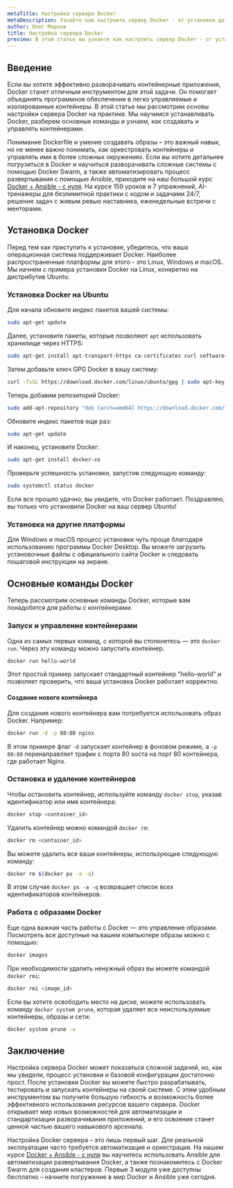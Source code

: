 ```yaml
---
metaTitle: Настройка сервера Docker
metaDescription: Узнайте как настроить сервер Docker - от установки до создания контейнеров - и оптимизировать его для ваших нужд
author: Олег Марков
title: Настройка сервера Docker
preview: В этой статье вы узнаете как настроить сервер Docker - от установки до создания контейнеров - и оптимизировать его для ваших нужд
---
```


## Введение

Если вы хотите эффективно разворачивать контейнерные приложения, Docker станет отличным инструментом для этой задачи. Он помогает объединять программное обеспечение в легко управляемые и изолированные контейнеры. В этой статье мы рассмотрим основы настройки сервера Docker на практике. Мы научимся устанавливать Docker, разберем основные команды и узнаем, как создавать и управлять контейнерами.

Понимание Dockerfile и умение создавать образы – это важный навык, но не менее важно понимать, как оркестровать контейнеры и управлять ими в более сложных окружениях. Если вы хотите детальнее погрузиться в Docker и научиться разворачивать сложные системы с помощью Docker Swarm, а также автоматизировать процесс развертывания с помощью Ansible, приходите на наш большой курс [Docker + Ansible - с нуля](https://purpleschool.ru/course/docker). На курсе 159 уроков и 7 упражнений, AI-тренажеры для безлимитной практики с кодом и задачами 24/7, решение задач с живым ревью наставника, еженедельные встречи с менторами.

## Установка Docker

Перед тем как приступить к установке, убедитесь, что ваша операционная система поддерживает Docker. Наиболее распространенные платформы для этого - это Linux, Windows и macOS. Мы начнем с примера установки Docker на Linux, конкретно на дистрибутив Ubuntu.

### Установка Docker на Ubuntu

Для начала обновите индекс пакетов вашей системы:

```bash
sudo apt-get update
```

Далее, установите пакеты, которые позволяют `apt` использовать хранилище через HTTPS:

```bash
sudo apt-get install apt-transport-https ca-certificates curl software-properties-common
```

Затем добавьте ключ GPG Docker в вашу систему:

```bash
curl -fsSL https://download.docker.com/linux/ubuntu/gpg | sudo apt-key add -
```

Теперь добавим репозиторий Docker:

```bash
sudo add-apt-repository "deb [arch=amd64] https://download.docker.com/linux/ubuntu $(lsb_release -cs) stable"
```

Обновите индекс пакетов еще раз:

```bash
sudo apt-get update
```

И наконец, установите Docker:

```bash
sudo apt-get install docker-ce
```

Проверьте успешность установки, запустив следующую команду:

```bash
sudo systemctl status docker
```

Если все прошло удачно, вы увидите, что Docker работает. Поздравляю, вы только что установили Docker на ваш сервер Ubuntu!

### Установка на другие платформы

Для Windows и macOS процесс установки чуть проще благодаря использованию программы Docker Desktop. Вы можете загрузить установочные файлы с официального сайта Docker и следовать пошаговой инструкции на экране.

## Основные команды Docker

Теперь рассмотрим основные команды Docker, которые вам понадобятся для работы с контейнерами.

### Запуск и управление контейнерами

Одна из самых первых команд, с которой вы столкнетесь — это `docker run`. Через эту команду можно запустить контейнер.

```bash
docker run hello-world
```

Этот простой пример запускает стандартный контейнер "hello-world" и позволяет проверить, что ваша установка Docker работает корректно.

#### Создание нового контейнера

Для создания нового контейнера вам потребуется использовать образ Docker. Например:

```bash
docker run -d -p 80:80 nginx
```

В этом примере флаг `-d` запускает контейнер в фоновом режиме, а `-p 80:80` перенаправляет трафик с порта 80 хоста на порт 80 контейнера, где работает Nginx.

### Остановка и удаление контейнеров

Чтобы остановить контейнер, используйте команду `docker stop`, указав идентификатор или имя контейнера:

```bash
docker stop <container_id>
```

Удалить контейнер можно командой `docker rm`:

```bash
docker rm <container_id>
```

Вы можете удалить все ваши контейнеры, использующие следующую команду:

```bash
docker rm $(docker ps -a -q)
```

В этом случае `docker ps -a -q` возвращает список всех идентификаторов контейнеров.

### Работа с образами Docker

Еще одна важная часть работы с Docker — это управление образами. Посмотреть все доступные на вашем компьютере образы можно с помощью:

```bash
docker images
```

При необходимости удалить ненужный образ вы можете командой `docker rmi`:

```bash
docker rmi <image_id>
```

Если вы хотите освободить место на диске, можете использовать команду `docker system prune`, которая удаляет все неиспользуемые контейнеры, образы и сети:

```bash
docker system prune -a
```

## Заключение

Настройка сервера Docker может показаться сложной задачей, но, как мы увидели, процесс установки и базовой конфигурации достаточно прост. После установки Docker вы можете быстро разрабатывать, тестировать и запускать контейнеры на своей системе. С этим удобным инструментом вы получите большую гибкость и возможность более эффективного использования ресурсов вашего сервера. Docker открывает мир новых возможностей для автоматизации и стандартизации разворачивания приложений, и его освоение станет ценной частью вашего навыкового арсенала.

Настройка Docker сервера – это лишь первый шаг. Для реальной эксплуатации часто требуется автоматизация и оркестрация. На нашем курсе [Docker + Ansible - с нуля](https://purpleschool.ru/course/docker) вы научитесь использовать Ansible для автоматизации развертывания Docker, а также познакомитесь с Docker Swarm для создания кластеров. Первые 3 модуля уже доступны бесплатно – начните погружение в мир Docker и Ansible уже сегодня.
